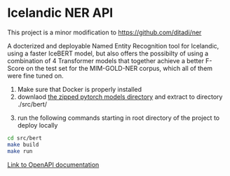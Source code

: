 # Icelandic NER API 

This project is a minor modification to https://github.com/ditadi/ner

A docterized and deployable Named Entity Recognition tool for Icelandic, using a faster IceBERT model, but also offers the possibilty of using a combination of 4 Transformer models that together achieve a better F-Score on the test set for the MIM-GOLD-NER corpus, which all of them were fine tuned on. 


1) Make sure that Docker is properly installed
2) downlaod [the zipped pytorch models directory](https://drive.google.com/file/d/1ymquVvgU1b5sDZRimVRZtEQ1-hAMlz_H/view?usp=sharing) and extract to directory ./src/bert/
<!-- 3) make sure that the content of the pytorch directory are directly under the ./src/bert/model directory. (e.g. ./src/bert/model/pytorch_model.bin needs to be the correct path to the model binary.  -->
3) run the following commands starting in root directory of the project to deploy locally

```bash
cd src/bert
make build
make run
```

[Link to OpenAPI documentation](https://app.swaggerhub.com/apis/asmundur10/Icelandic-NER/1.0.0-oas3)

